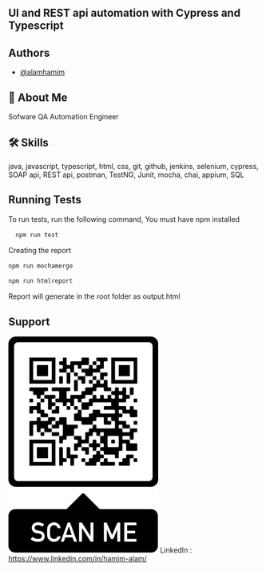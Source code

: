 ## UI and REST api automation with Cypress and Typescript
## Authors

- [@alamhamim](https://www.github.com/alamhamim)


## 🚀 About Me
Sofware QA Automation Engineer


## 🛠 Skills
java, javascript, typescript, html, css, git, github, jenkins, selenium, cypress, SOAP api, REST api, postman, TestNG, Junit, mocha, chai, appium, SQL


## Running Tests

To run tests, run the following command,
You must have npm installed

```bash
  npm run test
```
Creating the report
```bash
npm run mochamerge
```
```bash
npm run htmlreport
```
Report will generate in the root folder as output.html


## Support
![](cypress/photo/frame.png?raw=true "Scan From Your Phone")
LinkedIn : https://www.linkedin.com/in/hamim-alam/
